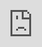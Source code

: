```yaml
---
title: 中国近现代史事件可视化地图
tags: []
uid: 1683439293025
date created: 2023-05-07 14:01:33
date updated: 2023-11-28 11:27:08
---
```


# 中国近现代史事件可视化地图

项目地址: [ztjryg4/ChineseModernHistoryMap: 中国近代史可视化/中国近代史事件地图 (github.com)](https://github.com/ztjryg4/ChineseModernHistoryMap)

<iframe src="http://history.imztj.cn" allow="fullscreen" style="height: 100%; width: 100%; position: absolute;top: 0; left: 0;border: 0;"></iframe>
